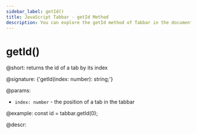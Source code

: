 ```yaml
---
sidebar_label: getId()
title: JavaScript Tabbar - getId Method 
description: You can explore the getId method of Tabbar in the documentation of the DHTMLX JavaScript UI library. Browse developer guides and API reference, try out code examples and live demos, and download a free 30-day evaluation version of DHTMLX Suite 7.
---
```


# getId()

@short: returns the id of a tab by its index

@signature: {'getId(index: number): string;'}

@params:
- `index: number` - the position of a tab in the tabbar

@example:
const id = tabbar.getId(0);

@descr:

[comment]: # (@related: tabbar/work_with_tabbar.md#getting-the-id-of-a-tab)
